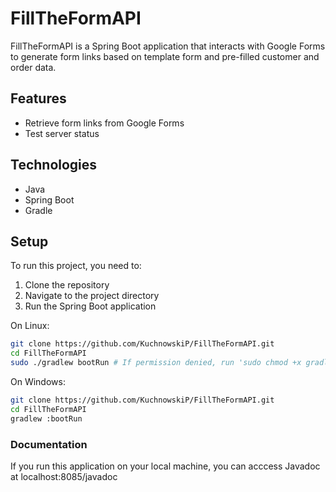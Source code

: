 # FillTheFormAPI

FillTheFormAPI is a Spring Boot application that interacts with Google Forms to generate form links based on template form and pre-filled customer and order data.

## Features

- Retrieve form links from Google Forms
- Test server status

## Technologies

- Java
- Spring Boot
- Gradle

## Setup

To run this project, you need to:

1. Clone the repository
2. Navigate to the project directory
3. Run the Spring Boot application

On Linux:
```bash
git clone https://github.com/KuchnowskiP/FillTheFormAPI.git
cd FillTheFormAPI
sudo ./gradlew bootRun # If permission denied, run 'sudo chmod +x gradlew' before
```
On Windows:
```bash
git clone https://github.com/KuchnowskiP/FillTheFormAPI.git
cd FillTheFormAPI
gradlew :bootRun
```

### Documentation

If you run this application on your local machine, you can acccess Javadoc at localhost:8085/javadoc 
